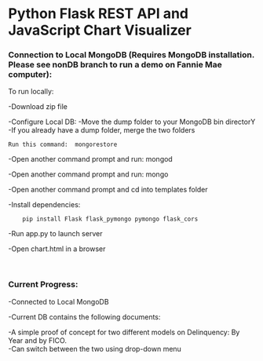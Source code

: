 # Python Flask REST API and JavaScript Chart Visualizer

### Connection to Local MongoDB (Requires MongoDB installation. Please see nonDB branch to run a demo on Fannie Mae computer):

To run locally:
 
  -Download zip file
  
  -Configure Local DB:
    -Move the dump folder to your MongoDB bin directorY
    -If you already have a dump folder, merge the two folders
    
    Run this command:  mongorestore
    
  -Open another command prompt and run:  mongod
  
  -Open another command prompt and run:  mongo

 
 -Open another command prompt and cd into templates folder
    
  -Install dependencies: 
      
        pip install Flask flask_pymongo pymongo flask_cors
  
  
  -Run app.py to launch server 
  
  
  -Open chart.html in a browser
  
  <br>
  
  ### Current Progress:
  -Connected to Local MongoDB
  
  -Current DB contains the following documents:
  
  
  
  -A simple proof of concept for two different models on Delinquency: By Year and by FICO. 
  <br>
  -Can switch between the two using drop-down menu
  
  
  
